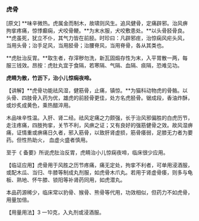 ### **虎骨**

[原文] **味辛微热。虎属金而制木，故啸则风生。追风健骨，定痛辟邪。治风痹拘挛疼痛，惊悸癫痫，犬咬骨鲠。**为末水服，犬咬敷患处。**以头骨胫骨良。**虎虽死，犹立不仆，其气力皆在前胫。时珍曰：凡辟邪疰，治惊痫风疟头风，当用头骨；治手足风，当用胫骨；治腰脊风，当用脊骨，各从其类也。

**虎肚治反胃。**取生者，存滓秽勿洗，新瓦固煅存性为末，入平胃散一两，每服三钱效。昂按：虎肚丸宜于食隔，若寒隔、气隔、血隔、痰隔，恐难见功。

**虎睛为散，竹沥下，治小儿惊痫夜啼。**

【讲解】**虎骨功能祛风湿，健筋骨，止痛，镇惊。**为猫科动物虎的骨骼。以头骨、四肢骨入药为优，雄虎的前胫骨更佳，处方名虎胫骨。锯成段，香油炸酥，或炒炙成黄色，乘热醋淬用。

木品味辛性温。入肝、肾二经。祛风定痛之力颇强，长于治风邪偏胜的白虎历节，走注疼痛，四肢拘挛，关节不利，风痹之证；又有良好的强筋健骨之效。故风湿痹痛，证情重或痹痛日久者，邪入筋骨，以致肝肾虚损，筋骨痿弱，足膝无力者为要药。但性热助火， 血虚火盛者慎用。

至于《 备要》所说虎肚治反胃，虎睛治小儿惊痫夜啼，临床很少应用。

【临证应用】虎骨用于风胜之历节疼痛，痛无定处，拘挛不利者，可单用浸酒服，或配木瓜、当归、牛膝等制成丸剂服，如虎骨木爪丸。若用于肾虚骨痿，则多与龟板、熟地、怀牛膝、锁阳等补肾药同用，如虎潜丸。

本品药源稀少，临床常以豹骨、猴骨、熊骨等代用，功效相似，但药力不如虎骨，用量加倍。

【用量用法】3 一10克，入丸剂或浸酒服。
